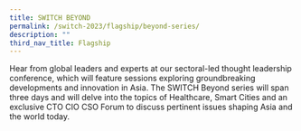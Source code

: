 ```yaml
---
title: SWITCH BEYOND
permalink: /switch-2023/flagship/beyond-series/
description: ""
third_nav_title: Flagship
---
```

Hear from global leaders and experts  at our sectoral-led thought leadership conference, which will feature sessions exploring groundbreaking developments and  innovation in Asia. The SWITCH Beyond series will span three days and will delve into the topics of Healthcare, Smart Cities and an exclusive CTO CIO CSO Forum to discuss pertinent issues shaping Asia and the world today. 